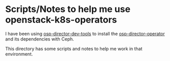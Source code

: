 # Scripts/Notes to help me use openstack-k8s-operators

I have been using 
[osp-director-dev-tools](https://github.com/openstack-k8s-operators/osp-director-dev-tools)
to install the 
[osp-director-operator](https://github.com/openstack-k8s-operators/osp-director-operator)
and its dependencies with Ceph.

This directory has some scripts and notes to help me work 
in that environment.

